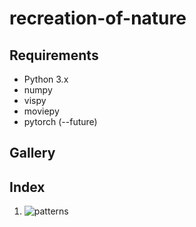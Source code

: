 # recreation-of-nature

## Requirements

* Python 3.x
* numpy
* vispy
* moviepy
* pytorch (--future)

## Gallery

## Index
1. ![patterns](/patterns)
